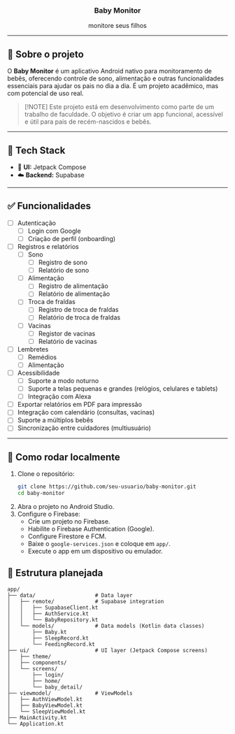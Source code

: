 <h3 align="center">Baby Monitor</h3>
<p align="center">monitore seus filhos</p>

---

## 👶 Sobre o projeto

O **Baby Monitor** é um aplicativo Android nativo para monitoramento de bebês, oferecendo controle de sono, alimentação e outras funcionalidades essenciais para ajudar os pais no dia a dia. É um projeto acadêmico, mas com potencial de uso real.

> \[!NOTE]
> Este projeto está em desenvolvimento como parte de um trabalho de faculdade. O objetivo é criar um app funcional, acessível e útil para pais de recém-nascidos e bebês.

---

## 🧪 Tech Stack

- 🎨 **UI:** Jetpack Compose
- ☁️ **Backend:** Supabase

---

## ✅ Funcionalidades

- [ ] Autenticação
  - [ ] Login com Google
  - [ ] Criação de perfil (onboarding)
- [ ] Registros e relatórios
  - [ ] Sono
    - [ ] Registro de sono
    - [ ] Relatório de sono
  - [ ] Alimentação
    - [ ] Registro de alimentação
    - [ ] Relatório de alimentação
  - [ ] Troca de fraldas
    - [ ] Registro de troca de fraldas
    - [ ] Relatório de troca de fraldas
  - [ ] Vacinas
    - [ ] Registor de vacinas
    - [ ] Relatório de vacinas
- [ ] Lembretes
  - [ ] Remédios
  - [ ] Alimentação
- [ ] Acessibilidade
  - [ ] Suporte a modo noturno
  - [ ] Suporte a telas pequenas e grandes (relógios, celulares e tablets)
  - [ ] Integração com Alexa
- [ ] Exportar relatórios em PDF para impressão
- [ ] Integração com calendário (consultas, vacinas)
- [ ] Suporte a múltiplos bebês
- [ ] Sincronização entre cuidadores (multiusuário)

---

## 🚀 Como rodar localmente

1. Clone o repositório:
   ```bash
   git clone https://github.com/seu-usuario/baby-monitor.git
   cd baby-monitor
   ```
2. Abra o projeto no Android Studio.
3. Configure o Firebase:
   - Crie um projeto no Firebase.
   - Habilite o Firebase Authentication (Google).
   - Configure Firestore e FCM.
   - Baixe o `google-services.json` e coloque em `app/`.
   - Execute o app em um dispositivo ou emulador.

## 📁 Estrutura planejada

```
app/
├── data/                   # Data layer
│   ├── remote/             # Supabase integration
│   │   ├── SupabaseClient.kt
│   │   ├── AuthService.kt
│   │   └── BabyRepository.kt
│   └── models/             # Data models (Kotlin data classes)
│       ├── Baby.kt
│       ├── SleepRecord.kt
│       └── FeedingRecord.kt
├── ui/                     # UI layer (Jetpack Compose screens)
│   ├── theme/
│   ├── components/
│   └── screens/
│       ├── login/
│       ├── home/
│       └── baby_detail/
├── viewmodel/              # ViewModels
│   ├── AuthViewModel.kt
│   ├── BabyViewModel.kt
│   └── SleepViewModel.kt
├── MainActivity.kt
└── Application.kt
```
